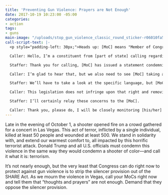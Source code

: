 ```yaml
---
title: 'Preventing Gun Violence: Prayers are Not Enough'
date: 2017-10-19 10:23:00 -05:00
categories:
- action
tags:
- guns
main-image: "/uploads/stop_gun_violence_classic_round_sticker-r06010fa5af934480bab43763247385f4_v9waf_8byvr_324.jpg"
call-script-text: |-
  <p style="padding-left: 30px;">Heads up: [MoC] means "Member of Congress." (Also, you can find more background on the issue [here](https://www.indivisible.org/resource/preventing-gun-violence-tell-members-congress-prayers-not-enough/).)</p><hr>

  Caller: Hello, I’m a constituent from [part of state] calling regarding the mass shooting in Las Vegas. I urge Senator/Representative [name] to not just condemn this act of terror, but to support responsible policies that help prevent these acts of gun violence.

  Staffer: Thank you for calling, [MoC] has issued a statement condemning this attack, extending thoughts and prayers, and is listening for more information about the incident.

  Caller: I’m glad to hear that, but we also need to see [MoC] taking action to prevent our current gun laws from being gutted. The House will soon consider a provision in the SHARE Act that makes it easy for dangerous people to acquire silencers for their guns. Would [MoC] support removing this provision?

  Staffer: We’ll have to take a look at the specific language, but [MoC] is a defender of the constitutional right to bear arms.

  Caller: This legislation does not infringe upon that right and removing the silencer provision would simply ensure that current law—that has been in place for decades—remains on the books. Silencers distort the sound of gunfire, making it harder for victims to flee and first responders to intervene. In the wake of the tragedy in Vegas, it is essential for Congress to support removing the silencer provision from the SHARE Act.

  Staffer: I’ll certainly relay these concerns to the [MoC].

  Caller: Thank you, please do, I will be closely monitoring [his/her] action on this.
---
```


Late in the evening of October 1, a shooter opened fire on a crowd gathered for a concert in Las Vegas. This act of terror, inflicted by a single individual, killed at least 50 people and wounded at least 500. We stand in solidarity with, and extend our warmest comfort to, all impacted by this horrific terrorist attack. Donald Trump and all U.S. officials must condemn this violence in the same way they would condemn a shooter of color—and call it what it is: terrorism.

It’s not nearly enough, but the very least that Congress can do right now to protect against gun violence is to strip the silencer provision out of the SHARE Act. As we mourn the violence in Vegas, call your MoCs right now and tell them that “thoughts and prayers” are not enough. Demand that they oppose the silencer provision.